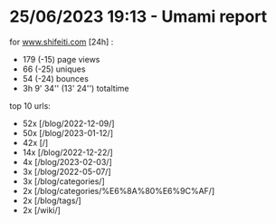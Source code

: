 # 25/06/2023 19:13 - Umami report
for www.shifeiti.com [24h] :

 - 179 (-15) page views
 - 66 (-25) uniques
 - 54 (-24) bounces
 - 3h 9' 34'' (13' 24'') totaltime


top 10 urls:
 - 52x [/blog/2022-12-09/]
 - 50x [/blog/2023-01-12/]
 - 42x [/]
 - 14x [/blog/2022-12-22/]
 - 4x [/blog/2023-02-03/]
 - 3x [/blog/2022-05-07/]
 - 3x [/blog/categories/]
 - 2x [/blog/categories/%E6%8A%80%E6%9C%AF/]
 - 2x [/blog/tags/]
 - 2x [/wiki/]


